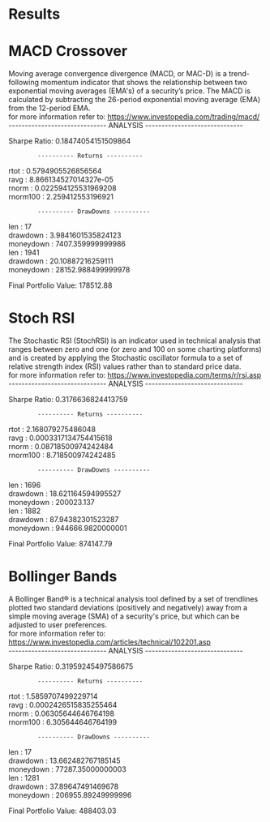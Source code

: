 # Results

# MACD Crossover   
Moving average convergence divergence (MACD, or MAC-D) is a trend-following momentum indicator that shows the relationship between two exponential moving averages (EMA's) of a security’s price. The MACD is calculated by subtracting the 26-period exponential moving average (EMA) from the 12-period EMA.  
for more information refer to: https://www.investopedia.com/trading/macd/      
     ------------------------------ ANALYSIS ------------------------------  


Sharpe Ratio: 0.18474054151509864  

            ---------- Returns ----------  
rtot : 0.5794905526856564  
ravg : 8.866134527014327e-05  
rnorm : 0.022594125531969208  
rnorm100 : 2.259412553196921  

            ---------- DrawDowns ----------  
len : 17  
drawdown : 3.9841601535824123  
moneydown : 7407.359999999986  
len : 1941  
drawdown : 20.10887216259111  
moneydown : 28152.988499999978  


Final Portfolio Value: 178512.88  



# Stoch RSI    
The Stochastic RSI (StochRSI) is an indicator used in technical analysis that ranges between zero and one (or zero and 100 on some charting platforms) and is created by applying the Stochastic oscillator formula to a set of relative strength index (RSI) values rather than to standard price data.  
for more information refer to: https://www.investopedia.com/terms/r/rsi.asp  
     ------------------------------ ANALYSIS ------------------------------  


Sharpe Ratio: 0.3176636824413759  

            ---------- Returns ----------  
rtot : 2.168079275486048  
ravg : 0.0003317134754415618  
rnorm : 0.08718500974242484  
rnorm100 : 8.718500974242485  

            ---------- DrawDowns ----------  
len : 1696  
drawdown : 18.621164594995527  
moneydown : 200023.137  
len : 1882  
drawdown : 87.94382301523287  
moneydown : 944666.9820000001  


Final Portfolio Value: 874147.79  


# Bollinger Bands    
A Bollinger Band® is a technical analysis tool defined by a set of trendlines plotted two standard deviations (positively and negatively) away from a simple moving average (SMA) of a security's price, but which can be adjusted to user preferences.  
for more information refer to: https://www.investopedia.com/articles/technical/102201.asp  
     ------------------------------ ANALYSIS ------------------------------  


Sharpe Ratio: 0.31959245497586675  

            ---------- Returns ----------  
rtot : 1.5859707499229714  
ravg : 0.0002426515835255464  
rnorm : 0.06305644646764198  
rnorm100 : 6.305644646764199  

            ---------- DrawDowns ----------  
len : 17  
drawdown : 13.662482767185145  
moneydown : 77287.35000000003  
len : 1281  
drawdown : 37.89647491469678  
moneydown : 206955.89249999996  


Final Portfolio Value: 488403.03  
